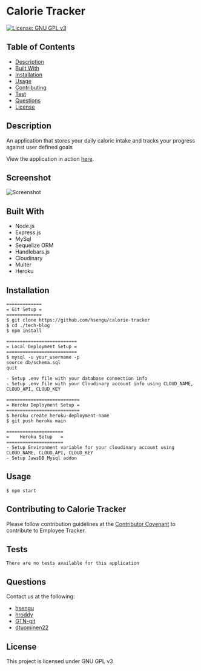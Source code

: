 # Calorie Tracker
[![License: GNU GPL v3](https://img.shields.io/badge/License-GNU%20GPL%20v3-blue.svg)](https://www.gnu.org/licenses/gpl-3.0)

## Table of Contents
* [Description](#description)
* [Built With](#built-with)
* [Installation](#installation)
* [Usage](#usage)
* [Contributing](#contributing-to-calorie-tracker)
* [Test](#test)
* [Questions](#questions)
* [License](#license)

## Description
An application that stores your daily caloric intake and tracks your progress against user defined goals

View the application in action [here](https://warm-harbor-01230.herokuapp.com/).

## Screenshot
![Screenshot](./public/img/screenshots/001.jpg)

## Built With
- Node.js
- Express.js
- MySql
- Sequelize ORM
- Handlebars.js
- Cloudinary
- Multer
- Heroku

## Installation
    =============
    = Git Setup =
    =============
	$ git clone https://github.com/hsengu/calorie-tracker
	$ cd ./tech-blog
	$ npm install

    ==========================
    = Local Deployment Setup =
    ==========================
    $ mysql -u your_username -p
    source db/schema.sql
    quit

    - Setup .env file with your database connection info
    - Setup .env file with your Cloudinary account info using CLOUD_NAME, CLOUD_API, CLOUD_KEY

    ===========================
    = Heroku Deployment Setup =
    ===========================
    $ heroku create heroku-deployment-name
    $ git push heroku main

    =====================
    =    Heroku Setup   =
    =====================
    - Setup Environment variable for your cloudinary account using CLOUD_NAME, CLOUD_API, CLOUD_KEY
    - Setup JawsDB Mysql addon

## Usage
	$ npm start

## Contributing to Calorie Tracker
Please follow contribution guidelines at the [Contributor Covenant](https://www.contributor-covenant.org/version/2/1/code_of_conduct/) to contribute to Employee Tracker.

## Tests
    There are no tests available for this application

## Questions
Contact us at the following:
- [hsengu](https://github.com/hsengu)
- [hroddy](https://github.com/hroddy)
- [GTN-git](https://github.com/GTN-git)
- [dtuominen22](https://github.com/dtuominen22)

## License
This project is licensed under GNU GPL v3
